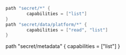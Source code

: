 
```s
path "secret/*" {
  		capabilities = ["list"]
}
path "secret/data/platform/*" {
  		capabilities = ["read", "list"]
}
```

path "secret/metadata" {
  		capabilities = ["list"]
}


